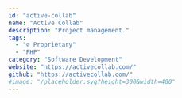 ```yaml
---
id: "active-collab"
name: "Active Collab"
description: "Project management."
tags:
  - "⊘ Proprietary"
  - "PHP"
category: "Software Development"
website: "https://activecollab.com/"
github: "https://activecollab.com/"
#image: "/placeholder.svg?height=300&width=400"
---
```


